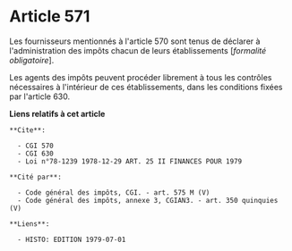 # Article 571

Les fournisseurs mentionnés à l'article 570 sont tenus de déclarer à l'administration des impôts chacun de leurs
établissements [*formalité obligatoire*].

Les agents des impôts peuvent procéder librement à tous les contrôles nécessaires à l'intérieur de ces établissements, dans
les conditions fixées par l'article 630.

**Liens relatifs à cet article**

	**Cite**:

	  - CGI 570
	  - CGI 630
	  - Loi n°78-1239 1978-12-29 ART. 25 II FINANCES POUR 1979

	**Cité par**:

	  - Code général des impôts, CGI. - art. 575 M (V)
	  - Code général des impôts, annexe 3, CGIAN3. - art. 350 quinquies (V)

	**Liens**:

	  - HISTO: EDITION 1979-07-01
